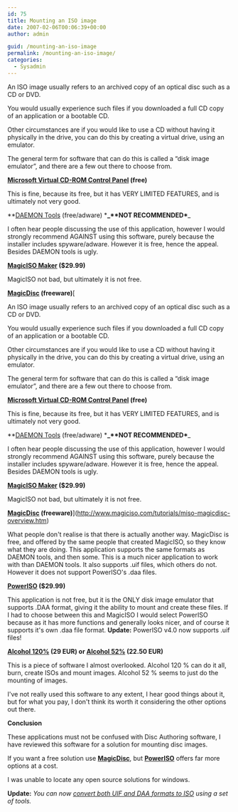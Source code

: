 ```yaml
---
id: 75
title: Mounting an ISO image
date: 2007-02-06T00:06:39+00:00
author: admin

guid: /mounting-an-iso-image
permalink: /mounting-an-iso-image/
categories:
  - Sysadmin
---
```

<p class="lead">
  An ISO image usually refers to an archived copy of an optical disc such as a CD or DVD.
</p>

You would usually experience such files if you downloaded a full CD copy of an application or a bootable CD.

Other circumstances are if you would like to use a CD without having it physically in the drive, you can do this by creating a virtual drive, using an emulator.

The general term for software that can do this is called a &#8220;disk image emulator&#8221;, and there are a few out there to choose from.

<!--more-->

**[Microsoft Virtual CD-ROM Control Panel](http://support.microsoft.com/kb/916902) (free)**

This is fine, because its free, but it has VERY LIMITED FEATURES, and is ultimately not very good.

**[DAEMON Tools](http://www.daemon-tools.cc/) (free/adware) \*****_**NOT RECOMMENDED\*****_ 

I often hear people discussing the use of this application, however I would strongly recommend AGAINST using this software, purely because the installer includes spyware/adware. However it is free, hence the appeal. Besides DAEMON tools is ugly.

**[MagicISO Maker](http://www.magiciso.com/download.htm) ($29.99)**

MagicISO not bad, but ultimately it is not free.

**[MagicDisc](http://www.magiciso.com/tutorials/miso-magicdisc-overview.htm) (freeware)**[<p class="lead">
  An ISO image usually refers to an archived copy of an optical disc such as a CD or DVD.
</p>

You would usually experience such files if you downloaded a full CD copy of an application or a bootable CD.

Other circumstances are if you would like to use a CD without having it physically in the drive, you can do this by creating a virtual drive, using an emulator.

The general term for software that can do this is called a &#8220;disk image emulator&#8221;, and there are a few out there to choose from.

<!--more-->

**[Microsoft Virtual CD-ROM Control Panel](http://support.microsoft.com/kb/916902) (free)**

This is fine, because its free, but it has VERY LIMITED FEATURES, and is ultimately not very good.

**[DAEMON Tools](http://www.daemon-tools.cc/) (free/adware) \*****_**NOT RECOMMENDED\*****_ 

I often hear people discussing the use of this application, however I would strongly recommend AGAINST using this software, purely because the installer includes spyware/adware. However it is free, hence the appeal. Besides DAEMON tools is ugly.

**[MagicISO Maker](http://www.magiciso.com/download.htm) ($29.99)**

MagicISO not bad, but ultimately it is not free.

**[MagicDisc](http://www.magiciso.com/tutorials/miso-magicdisc-overview.htm) (freeware)**](http://www.magiciso.com/tutorials/miso-magicdisc-overview.htm) 

What people don't realise is that there is actually another way. MagicDisc is free, and offered by the same people that created MagicISO, so they know what they are doing. This application supports the same formats as DAEMON tools, and then some. This is a much nicer application to work with than DAEMON tools. It also supports .uif files, which others do not. However it does not support PowerISO's .daa files.

**[PowerISO](http://www.poweriso.com/) ($29.99)**

This application is not free, but it is the ONLY disk image emulator that supports .DAA format, giving it the ability to mount and create these files. If I had to choose between this and MagicISO I would select PowerISO because as it has more functions and generally looks nicer, and of course it supports it's own .daa file format. **Update:** PowerISO v4.0 now supports .uif files!

**[Alcohol 120%](http://www.alcohol-soft.com/) (29 EUR) or [Alcohol 52%](http://www.alcohol-soft.com/) (22.50 EUR)**

This is a piece of software I almost overlooked. Alcohol 120 % can do it all, burn, create ISOs and mount images. Alcohol 52 % seems to just do the mounting of images.

I've not really used this software to any extent, I hear good things about it, but for what you pay, I don't think its worth it considering the other options out there.

**Conclusion**

These applications must not be confused with Disc Authoring software, I have reviewed this software for a solution for mounting disc images.

If you want a free solution use [**MagicDisc**](http://www.magiciso.com/tutorials/miso-magicdisc-overview.htm), but [**PowerISO**](http://www.poweriso.com/) offers far more options at a cost.

I was unable to locate any open source solutions for windows.

**Update:** _You can now [convert both UIF and DAA formats to ISO](http://aluigi.altervista.org/mytoolz.htm) using a set of tools._